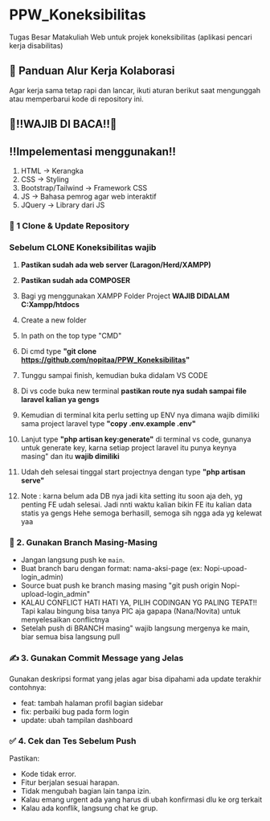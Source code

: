 # PPW_Koneksibilitas
Tugas Besar Matakuliah Web untuk projek koneksibilitas (aplikasi pencari kerja disabilitas)
## 🧭 Panduan Alur Kerja Kolaborasi
Agar kerja sama tetap rapi dan lancar, ikuti aturan berikut saat mengunggah atau memperbarui kode di repository ini.

## 📢!!WAJIB DI BACA!!📢

## ‼️Impelementasi menggunakan‼️ 
1. HTML -> Kerangka
2. CSS -> Styling
3. Bootstrap/Tailwind -> Framework CSS
4. JS -> Bahasa pemrog agar web interaktif
5. JQuery -> Library dari JS

###  🤝 1️ Clone & Update Repository
### Sebelum CLONE Koneksibilitas wajib
1. **Pastikan sudah ada web server (Laragon/Herd/XAMPP)**
2. **Pastikan sudah ada COMPOSER**

1. Bagi yg menggunakan XAMPP Folder Project **WAJIB DIDALAM C:Xampp/htdocs**
2. Create a new folder
3. In path on the top type "CMD"
4. Di cmd type **"git clone https://github.com/nopitaa/PPW_Koneksibilitas"**
5. Tunggu sampai finish, kemudian buka didalam VS CODE
6. Di vs code buka new terminal **pastikan route nya sudah sampai file laravel kalian ya gengs**
7. Kemudian di terminal kita perlu setting up ENV nya dimana wajib dimiliki sama project laravel type **"copy .env.example .env"**
8. Lanjut type **"php artisan key:generate"** di terminal vs code, gunanya untuk generate key, karna setiap project laravel itu punya keynya masing" dan itu **wajib dimiliki**
9. Udah deh selesai tinggal start projectnya dengan type **"php artisan serve"**
10. Note : karna belum ada DB nya jadi kita setting itu soon aja deh, yg penting FE udah selesai. Jadi nnti waktu kalian bikin FE itu kalian data statis ya gengs
Hehe semoga berhasill, semoga sih ngga ada yg kelewat yaa


### 📂 2. Gunakan Branch Masing-Masing
- Jangan langsung push ke `main`.  
- Buat branch baru dengan format:  nama-aksi-page (ex: Nopi-upoad-login_admin)
- Source buat push ke branch masing masing "git push origin Nopi-upload-login_admin"
- KALAU CONFLICT HATI HATI YA, PILIH CODINGAN YG PALING TEPAT!! Tapi kalau bingung bisa tanya PIC aja gapapa (Nana/Novita) untuk menyelesaikan conflictnya
- Setelah push di BRANCH masing" wajib langsung mergenya ke main, biar semua bisa langsung pull

  
### ✍️ 3. Gunakan Commit Message yang Jelas
Gunakan deskripsi format yang jelas agar bisa dipahami ada update terakhir contohnya:
- feat: tambah halaman profil bagian sidebar 
- fix: perbaiki bug pada form login
- update: ubah tampilan dashboard

### ✅ 4. Cek dan Tes Sebelum Push
Pastikan:
- Kode tidak error.  
- Fitur berjalan sesuai harapan.  
- Tidak mengubah bagian lain tanpa izin.
- Kalau emang urgent ada yang harus di ubah konfirmasi dlu ke org terkait
- Kalau ada konflik, langsung chat ke grup.  


